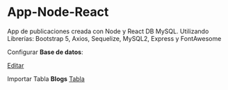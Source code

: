 # App-Node-React
App de publicaciones creada con Node y React DB MySQL. Utilizando Librerías: Bootstrap 5, Axios, Sequelize, MySQL2, Express y FontAwesome

Configurar **Base de datos**:

[Editar](https://github.com/JkDevArg/App-Node-React/blob/main/node/database/db.js)


Importar Tabla **Blogs**
[Tabla](https://github.com/JkDevArg/App-Node-React/blob/main/blogs.sql)